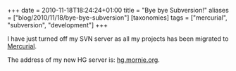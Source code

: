 +++
date = 2010-11-18T18:24:24+01:00
title = "Bye bye Subversion!"
aliases = ["blog/2010/11/18/bye-bye-subversion"]
[taxonomies]
tags = ["mercurial", "subversion", "development"]
+++

I have just turned off my SVN server as all my projects has been migrated to
[Mercurial](http://mercurial.selenic.com/).

The address of my new HG server is: [hg.mornie.org](http://hg.mornie.org/).
